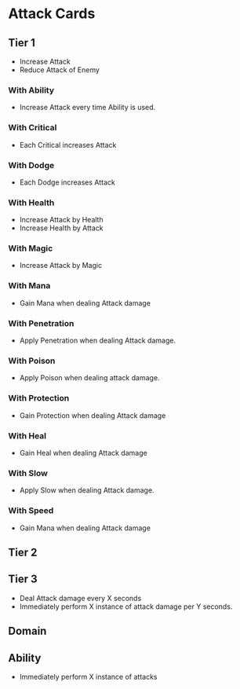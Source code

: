 # Attack Cards

## Tier 1

- Increase Attack
- Reduce Attack of Enemy

### With Ability

- Increase Attack every time Ability is used.

### With Critical

- Each Critical increases Attack

### With Dodge

- Each Dodge increases Attack

### With Health

- Increase Attack by Health
- Increase Health by Attack

### With Magic

- Increase Attack by Magic

### With Mana

- Gain Mana when dealing Attack damage

### With Penetration

- Apply Penetration when dealing Attack damage.

### With Poison

- Apply Poison when dealing attack damage.

### With Protection

- Gain Protection when dealing Attack damage

### With Heal

- Gain Heal when dealing Attack damage

### With Slow

- Apply Slow when dealing Attack damage.

### With Speed

- Gain Mana when dealing Attack damage

## Tier 2

## Tier 3

- Deal Attack damage every X seconds
- Immediately perform X instance of attack damage per Y seconds.

## Domain

## Ability

- Immediately perform X instance of attacks
